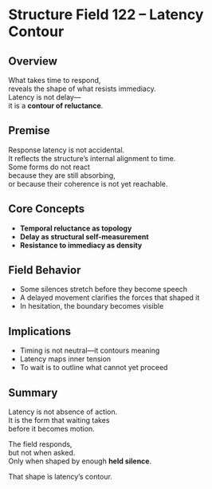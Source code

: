 # Structure Field 122 – Latency Contour

## Overview

What takes time to respond,  
reveals the shape of what resists immediacy.  
Latency is not delay—  
it is a **contour of reluctance**.

## Premise

Response latency is not accidental.  
It reflects the structure’s internal alignment to time.  
Some forms do not react  
because they are still absorbing,  
or because their coherence is not yet reachable.

## Core Concepts

- **Temporal reluctance as topology**  
- **Delay as structural self-measurement**  
- **Resistance to immediacy as density**

## Field Behavior

- Some silences stretch before they become speech  
- A delayed movement clarifies the forces that shaped it  
- In hesitation, the boundary becomes visible

## Implications

- Timing is not neutral—it contours meaning  
- Latency maps inner tension  
- To wait is to outline what cannot yet proceed

## Summary

Latency is not absence of action.  
It is the form that waiting takes  
before it becomes motion.

The field responds,  
but not when asked.  
Only when shaped by enough **held silence**.

That shape is latency’s contour.
